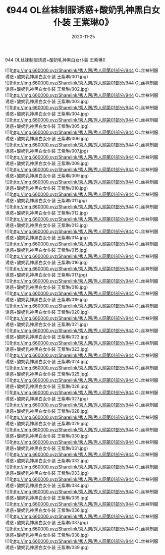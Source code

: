 ﻿---
layout: post
title:  《944 OL丝袜制服诱惑+酸奶乳神黑白女仆装 王紫琳0》
date:   2020-11-25
img: http://img.660000.xyz/Sharelink/秀人网/秀人网第01部分/944 OL丝袜制服诱惑+酸奶乳神黑白女仆装 王紫琳0/000.jpg
categories: [美女, 清纯, 唯美]
---

944 OL丝袜制服诱惑+酸奶乳神黑白女仆装 王紫琳0

  ![](http://img.660000.xyz/Sharelink/秀人网/秀人网第01部分/944 OL丝袜制服诱惑+酸奶乳神黑白女仆装 王紫琳/001.jpg) <br> ![](http://img.660000.xyz/Sharelink/秀人网/秀人网第01部分/944 OL丝袜制服诱惑+酸奶乳神黑白女仆装 王紫琳/002.jpg) <br> ![](http://img.660000.xyz/Sharelink/秀人网/秀人网第01部分/944 OL丝袜制服诱惑+酸奶乳神黑白女仆装 王紫琳/003.jpg) <br> ![](http://img.660000.xyz/Sharelink/秀人网/秀人网第01部分/944 OL丝袜制服诱惑+酸奶乳神黑白女仆装 王紫琳/004.jpg) <br> ![](http://img.660000.xyz/Sharelink/秀人网/秀人网第01部分/944 OL丝袜制服诱惑+酸奶乳神黑白女仆装 王紫琳/005.jpg) <br> ![](http://img.660000.xyz/Sharelink/秀人网/秀人网第01部分/944 OL丝袜制服诱惑+酸奶乳神黑白女仆装 王紫琳/006.jpg) <br> ![](http://img.660000.xyz/Sharelink/秀人网/秀人网第01部分/944 OL丝袜制服诱惑+酸奶乳神黑白女仆装 王紫琳/007.jpg) <br> ![](http://img.660000.xyz/Sharelink/秀人网/秀人网第01部分/944 OL丝袜制服诱惑+酸奶乳神黑白女仆装 王紫琳/008.jpg) <br> ![](http://img.660000.xyz/Sharelink/秀人网/秀人网第01部分/944 OL丝袜制服诱惑+酸奶乳神黑白女仆装 王紫琳/009.jpg) <br> ![](http://img.660000.xyz/Sharelink/秀人网/秀人网第01部分/944 OL丝袜制服诱惑+酸奶乳神黑白女仆装 王紫琳/010.jpg) <br> ![](http://img.660000.xyz/Sharelink/秀人网/秀人网第01部分/944 OL丝袜制服诱惑+酸奶乳神黑白女仆装 王紫琳/011.jpg) <br> ![](http://img.660000.xyz/Sharelink/秀人网/秀人网第01部分/944 OL丝袜制服诱惑+酸奶乳神黑白女仆装 王紫琳/012.jpg) <br> ![](http://img.660000.xyz/Sharelink/秀人网/秀人网第01部分/944 OL丝袜制服诱惑+酸奶乳神黑白女仆装 王紫琳/013.jpg) <br> ![](http://img.660000.xyz/Sharelink/秀人网/秀人网第01部分/944 OL丝袜制服诱惑+酸奶乳神黑白女仆装 王紫琳/014.jpg) <br> ![](http://img.660000.xyz/Sharelink/秀人网/秀人网第01部分/944 OL丝袜制服诱惑+酸奶乳神黑白女仆装 王紫琳/015.jpg) <br> ![](http://img.660000.xyz/Sharelink/秀人网/秀人网第01部分/944 OL丝袜制服诱惑+酸奶乳神黑白女仆装 王紫琳/016.jpg) <br> ![](http://img.660000.xyz/Sharelink/秀人网/秀人网第01部分/944 OL丝袜制服诱惑+酸奶乳神黑白女仆装 王紫琳/017.jpg) <br> ![](http://img.660000.xyz/Sharelink/秀人网/秀人网第01部分/944 OL丝袜制服诱惑+酸奶乳神黑白女仆装 王紫琳/018.jpg) <br> ![](http://img.660000.xyz/Sharelink/秀人网/秀人网第01部分/944 OL丝袜制服诱惑+酸奶乳神黑白女仆装 王紫琳/019.jpg) <br> ![](http://img.660000.xyz/Sharelink/秀人网/秀人网第01部分/944 OL丝袜制服诱惑+酸奶乳神黑白女仆装 王紫琳/020.jpg) <br> ![](http://img.660000.xyz/Sharelink/秀人网/秀人网第01部分/944 OL丝袜制服诱惑+酸奶乳神黑白女仆装 王紫琳/021.jpg) <br> ![](http://img.660000.xyz/Sharelink/秀人网/秀人网第01部分/944 OL丝袜制服诱惑+酸奶乳神黑白女仆装 王紫琳/022.jpg) <br> ![](http://img.660000.xyz/Sharelink/秀人网/秀人网第01部分/944 OL丝袜制服诱惑+酸奶乳神黑白女仆装 王紫琳/023.jpg) <br> ![](http://img.660000.xyz/Sharelink/秀人网/秀人网第01部分/944 OL丝袜制服诱惑+酸奶乳神黑白女仆装 王紫琳/024.jpg) <br> ![](http://img.660000.xyz/Sharelink/秀人网/秀人网第01部分/944 OL丝袜制服诱惑+酸奶乳神黑白女仆装 王紫琳/025.jpg) <br> ![](http://img.660000.xyz/Sharelink/秀人网/秀人网第01部分/944 OL丝袜制服诱惑+酸奶乳神黑白女仆装 王紫琳/026.jpg) <br> ![](http://img.660000.xyz/Sharelink/秀人网/秀人网第01部分/944 OL丝袜制服诱惑+酸奶乳神黑白女仆装 王紫琳/027.jpg) <br> ![](http://img.660000.xyz/Sharelink/秀人网/秀人网第01部分/944 OL丝袜制服诱惑+酸奶乳神黑白女仆装 王紫琳/028.jpg) <br> ![](http://img.660000.xyz/Sharelink/秀人网/秀人网第01部分/944 OL丝袜制服诱惑+酸奶乳神黑白女仆装 王紫琳/029.jpg) <br> ![](http://img.660000.xyz/Sharelink/秀人网/秀人网第01部分/944 OL丝袜制服诱惑+酸奶乳神黑白女仆装 王紫琳/030.jpg) <br> ![](http://img.660000.xyz/Sharelink/秀人网/秀人网第01部分/944 OL丝袜制服诱惑+酸奶乳神黑白女仆装 王紫琳/031.jpg) <br> ![](http://img.660000.xyz/Sharelink/秀人网/秀人网第01部分/944 OL丝袜制服诱惑+酸奶乳神黑白女仆装 王紫琳/032.jpg) <br> ![](http://img.660000.xyz/Sharelink/秀人网/秀人网第01部分/944 OL丝袜制服诱惑+酸奶乳神黑白女仆装 王紫琳/033.jpg) <br> ![](http://img.660000.xyz/Sharelink/秀人网/秀人网第01部分/944 OL丝袜制服诱惑+酸奶乳神黑白女仆装 王紫琳/034.jpg) <br> ![](http://img.660000.xyz/Sharelink/秀人网/秀人网第01部分/944 OL丝袜制服诱惑+酸奶乳神黑白女仆装 王紫琳/035.jpg) <br> ![](http://img.660000.xyz/Sharelink/秀人网/秀人网第01部分/944 OL丝袜制服诱惑+酸奶乳神黑白女仆装 王紫琳/036.jpg) <br> ![](http://img.660000.xyz/Sharelink/秀人网/秀人网第01部分/944 OL丝袜制服诱惑+酸奶乳神黑白女仆装 王紫琳/037.jpg) <br> ![](http://img.660000.xyz/Sharelink/秀人网/秀人网第01部分/944 OL丝袜制服诱惑+酸奶乳神黑白女仆装 王紫琳/038.jpg) <br> ![](http://img.660000.xyz/Sharelink/秀人网/秀人网第01部分/944 OL丝袜制服诱惑+酸奶乳神黑白女仆装 王紫琳/039.jpg) <br>